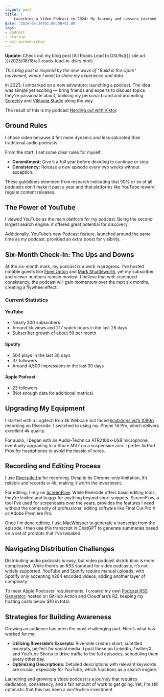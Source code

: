 ```yaml
---
layout: post
title: |
    Launching a Video Podcast in 2024: My Journey and Lessons Learned
date: '2024-06-20T01:00:00+01:00'
tags:
- podcast
- startup
- entrepreneurship
---
```


**Update:** Check out my blog post [All Roads Lead to DSLRs]({{ site.url }}/2025/06/18/all-roads-lead-to-dslrs.html)

_This blog post is inspired by the new wave of "Build in the Open" movement, where I want to share my experience and data._

In 2023, I embarked on a new adventure: launching a podcast. The idea was simple yet exciting — bring friends and experts to discuss topics they're passionate about, building my personal brand and promoting [Screenly](https://www.screenly.io) and [Viktopia Studio](https://studio.viktopia.io/) along the way.

The result of this is my podcast [Nerding out with Viktor]({{site.url}}/podcast/).

## Ground Rules

I chose video because it felt more dynamic and less saturated than traditional audio podcasts.

From the start, I set some clear rules for myself:

- **Commitment:** Give it a full year before deciding to continue or stop.
- **Consistency:** Release a new episode every two weeks without exception.

These guidelines stemmed from research indicating that 90% or so of all podcasts don’t make it past a year and that platforms like YouTube reward regular content releases.

## The Power of YouTube

I viewed YouTube as the main platform for my podcast. Being the second largest search engine, it offered great potential for discovery.

Additionally, YouTube’s new Podcast feature, launched around the same time as my podcast, provided an extra boost for visibility.

## Six-Month Check-In: The Ups and Downs

At the six-month mark, my podcast is a work in progress. I’ve hosted notable guests like [Eben Upton]({{site.url}}/podcast/S01E12.html) and [Mark Shuttleworth]({{site.url}}/podcast/S01E13.html), yet my subscriber and viewer numbers remain modest. I believe that with continued consistency, the podcast will gain momentum over the next six months, creating a flywheel effect.

### Current Statistics

#### YouTube

- Nearly 300 subscribers
- Around 5k views and 217 watch hours in the last 28 days
- Subscriber growth of about 50 per month

#### Spotify

- 504 plays in the last 30 days
- 37 followers
- Around 4,500 impressions in the last 30 days

#### Apple Podcast

- 23 followers
- (Not enough data for additional metrics)

## Upgrading My Equipment

I started with a Logitech Brio 4k Webcam but faced [limitations with 1080p](https://support.riverside.fm/hc/en-us/articles/9684909831325-Camera-Logitech-Brio-Logitech-4K-Pro) recording on Riverside. I switched to using my iPhone 14 Pro, which delivers excellent 4k quality.

For audio, I began with an Audio-Technica ATR2100x-USB microphone, eventually upgrading to a Shure MV7 on a suspension arm. I prefer AirPod Pros for headphones to avoid the hassle of wires.

## Recording and Editing Process

I use [Riverside.fm](https://riverside.fm/) for recording. Despite its Chrome-only limitation, it’s reliable and records in 4k, making it worth the investment.

For editing, I rely on [ScreenFlow](https://www.telestream.net/screenflow/overview.htm). While Riverside offers basic editing tools, they’re limited and buggy for anything beyond short snippets. ScreenFlow, a tool I’ve used for screencasts over the years, provides the features I need without the complexity of professional editing software like Final Cut Pro X or Adobe Premiere Pro.

Once I'm done editing, I use [MacWhisper](https://goodsnooze.gumroad.com/l/macwhisper) to generate a transcript from the episode. I then use this transcript in ChatGPT to generate summaries based on a set of prompts that I've tweaked.

## Navigating Distribution Challenges

Distributing audio podcasts is easy, but video podcast distribution is more complicated. While there’s an RSS standard for video podcasts, it’s not widely supported. YouTube and Spotify require manual uploads, with Spotify only accepting h264 encoded videos, adding another layer of complexity.

To meet Apple Podcasts’ requirements, I created my own [Podcast RSS Generator](https://github.com/vpetersson/podcast-rss-generator/), hosted on GitHub Action and Cloudflare’s R2, keeping my hosting costs below $10 in total.

## Strategies for Building Awareness

Growing an audience has been the most challenging part. Here’s what has worked for me:

- **Utilizing Riverside’s Excerpts:** Riverside creates short, subtitled excerpts, perfect for social media. I post these on LinkedIn, Twitter/X, and YouTube Shorts to drive traffic to the full episodes, scheduling them every other day.
- **Optimizing Descriptions:** Detailed descriptions with relevant keywords are crucial, especially for YouTube, which functions as a search engine.

Launching and growing a video podcast is a journey that requires dedication, consistency, and a fair amount of work to get going. Yet, I'm still optimistic that this has been a worthwhile investment.
